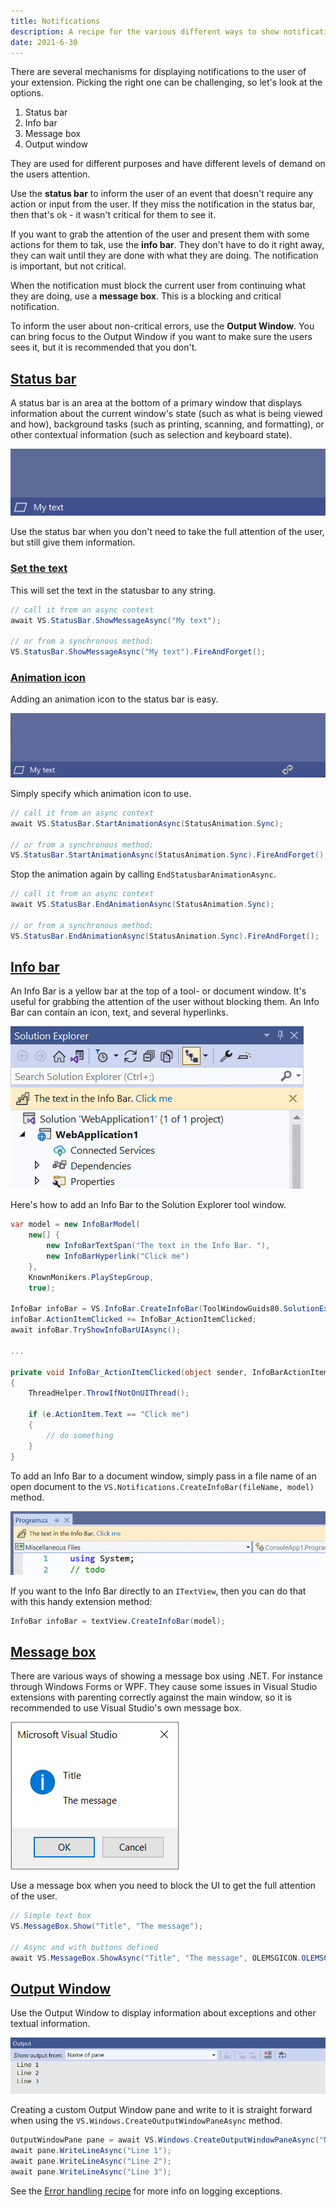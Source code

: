 ```yaml
---
title: Notifications
description: A recipe for the various different ways to show notifications to users.
date: 2021-6-30
---
```


There are several mechanisms for displaying notifications to the user of your extension. Picking the right one can be challenging, so let's look at the options.

1. Status bar
2. Info bar
3. Message box
4. Output window

They are used for different purposes and have different levels of demand on the users attention.

Use the **status bar** to inform the user of an event that doesn't require any action or input from the user. If they miss the notification in the status bar, then that's ok - it wasn't critical for them to see it.

If you want to grab the attention of the user and present them with some actions for them to tak, use the **info bar**. They don't have to do it right away, they can wait until they are done with what they are doing. The notification is important, but not critical.

When the notification must block the current user from continuing what they are doing, use a **message box**. This is a blocking and critical notification.

To inform the user about non-critical errors, use the **Output Window**. You can bring focus to the Output Window if you want to make sure the users sees it, but it is recommended that you don't.

## [Status bar](#status-bar)
A status bar is an area at the bottom of a primary window that displays information about the current window's state (such as what is being viewed and how), background tasks (such as printing, scanning, and formatting), or other contextual information (such as selection and keyboard state).

![Status bar showing custom text](../assets/img/statusbar.png)

Use the status bar when you don't need to take the full attention of the user, but still give them information.

### [Set the text](#set-the-text)
This will set the text in the statusbar to any string.

```csharp
// call it from an async context
await VS.StatusBar.ShowMessageAsync("My text");

// or from a synchronous method:
VS.StatusBar.ShowMessageAsync("My text").FireAndForget();
```

### [Animation icon](#animation-icon)
Adding an animation icon to the status bar is easy.

![Statusbar animating using the StatusAnimation.Sync icon](../assets/img/statusbar-animation.gif)

Simply specify which animation icon to use.

```csharp
// call it from an async context
await VS.StatusBar.StartAnimationAsync(StatusAnimation.Sync);

// or from a synchronous method:
VS.StatusBar.StartAnimationAsync(StatusAnimation.Sync).FireAndForget();
```

Stop the animation again by calling `EndStatusbarAnimationAsync`.

```csharp
// call it from an async context
await VS.StatusBar.EndAnimationAsync(StatusAnimation.Sync);

// or from a synchronous method:
VS.StatusBar.EndAnimationAsync(StatusAnimation.Sync).FireAndForget();
```

## [Info bar](#info-bar)
An Info Bar is a yellow bar at the top of a tool- or document window. It's useful for grabbing the attention of the user without blocking them. An Info Bar can contain an icon, text, and several hyperlinks.

![An Info Bar showing in Solution Explorer](../assets/img/infobar-sol-exp.png)

Here's how to add an Info Bar to the Solution Explorer tool window.

```csharp
var model = new InfoBarModel(
    new[] {
        new InfoBarTextSpan("The text in the Info Bar. "),
        new InfoBarHyperlink("Click me")
    },
    KnownMonikers.PlayStepGroup,
    true);

InfoBar infoBar = VS.InfoBar.CreateInfoBar(ToolWindowGuids80.SolutionExplorer, model);
infoBar.ActionItemClicked += InfoBar_ActionItemClicked;
await infoBar.TryShowInfoBarUIAsync();

...

private void InfoBar_ActionItemClicked(object sender, InfoBarActionItemEventArgs e)
{
    ThreadHelper.ThrowIfNotOnUIThread();

    if (e.ActionItem.Text == "Click me")
    {
        // do something
    }
}
```

To add an Info Bar to a document window, simply pass in a file name of an open document to the `VS.Notifications.CreateInfoBar(fileName, model)` method.

![An Info Bar showing at the top of a document](../assets/img/info-bar-document.png)

If you want to the Info Bar directly to an `ITextView`, then you can do that with this handy extension method:

```csharp
InfoBar infoBar = textView.CreateInfoBar(model);
```

## [Message box](#message-box)
There are various ways of showing a message box using .NET. For instance through Windows Forms or WPF. They cause some issues in Visual Studio extensions with parenting correctly against the main window, so it is recommended to use Visual Studio's own message box.

![Native Visual Studio message box](../assets/img/messagebox.png)

Use a message box when you need to block the UI to get the full attention of the user.

```csharp
// Simple text box
VS.MessageBox.Show("Title", "The message");

// Async and with buttons defined
await VS.MessageBox.ShowAsync("Title", "The message", OLEMSGICON.OLEMSGICON_INFO, OLEMSGBUTTON.OLEMSGBUTTON_OKCANCEL);   
```

## [Output Window](#output-window)
Use the Output Window to display information about exceptions and other textual information.

![Text written to custom Output Window pane](../assets/img/output-window.png)

Creating a custom Output Window pane and write to it is straight forward when using the `VS.Windows.CreateOutputWindowPaneAsync` method.

```csharp
OutputWindowPane pane = await VS.Windows.CreateOutputWindowPaneAsync("Name of pane");
await pane.WriteLineAsync("Line 1");
await pane.WriteLineAsync("Line 2");
await pane.WriteLineAsync("Line 3");

```

See the [Error handling recipe](error-handling.html) for more info on logging exceptions.
